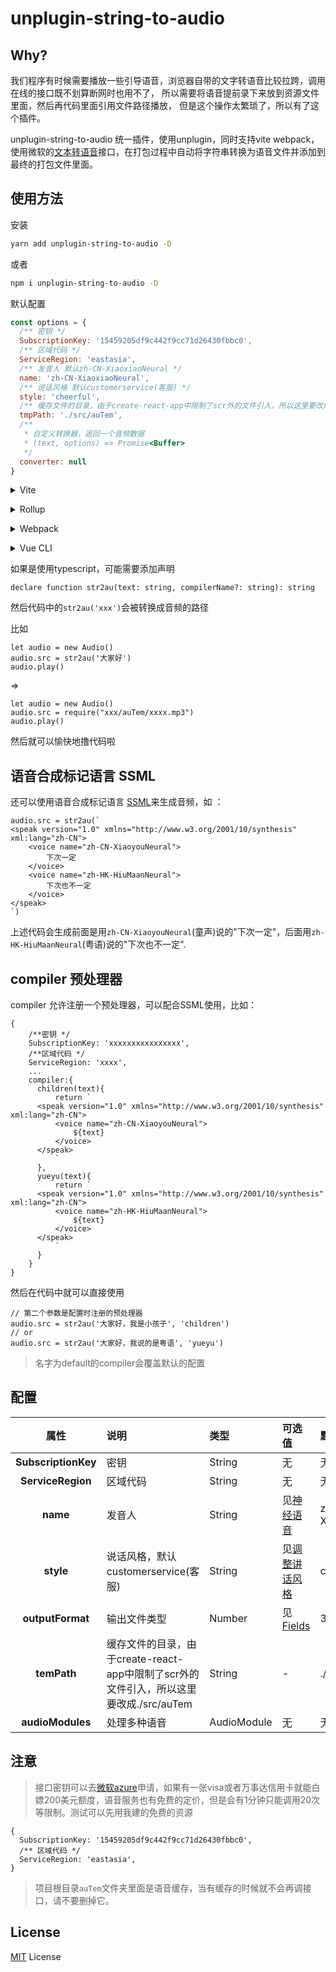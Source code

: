# unplugin-string-to-audio

## Why?

我们程序有时候需要播放一些引导语音，浏览器自带的文字转语音比较拉跨，调用在线的接口既不划算断网时也用不了，
所以需要将语音提前录下来放到资源文件里面，然后再代码里面引用文件路径播放，
但是这个操作太繁琐了，所以有了这个插件。

unplugin-string-to-audio 统一插件，使用unplugin，同时支持vite webpack，使用微软的[文本转语音](https://azure.microsoft.com/zh-cn/services/cognitive-services/text-to-speech/#features)接口，在打包过程中自动将字符串转换为语音文件并添加到最终的打包文件里面。

## 使用方法
安装
```bash
yarn add unplugin-string-to-audio -D
```
或者
```bash
npm i unplugin-string-to-audio -D
```

默认配置
```js
const options = {
  /** 密钥 */
  SubscriptionKey: '15459205df9c442f9cc71d26430fbbc0',
  /** 区域代码 */
  ServiceRegion: 'eastasia',
  /** 发音人 默认zh-CN-XiaoxiaoNeural */
  name: 'zh-CN-XiaoxiaoNeural',
  /** 说话风格 默认customerservice(客服) */
  style: 'cheerful',
  /** 缓存文件的目录，由于create-react-app中限制了scr外的文件引入，所以这里要改成./src/auTem */
  tmpPath: './src/auTem',
  /**
   * 自定义转换器，返回一个音频数据
   * (text, options) => Promise<Buffer>
   */
  converter: null
}
```

<details>
<summary>Vite</summary><br>

```ts
// vite.config.ts
import StringToAudio from 'unplugin-string-to-audio/vite'

export default defineConfig({
  plugins: [
    StringToAudio({ /* options */ }),
  ],
})
```

<br></details>

<details>
<summary>Rollup</summary><br>

```ts
// rollup.config.js
import StringToAudio from 'unplugin-string-to-audio/rollup'

export default {
  plugins: [
    StringToAudio({ /* options */ }),
  ],
}
```

<br></details>

<details>
<summary>Webpack</summary><br>

```ts
// webpack.config.js
const { default: StringToAudio } = require('unplugin-string-to-audio/webpack')

module.exports = {
  /* ... */
  plugins: [
    StringToAudio({ /* options */ })
  ]
}
```

<br></details>

<details>
<summary>Vue CLI</summary><br>

```ts
// vue.config.js
const { default: StringToAudio } = require('unplugin-string-to-audio/webpack')

module.exports = {
  configureWebpack: {
    plugins: [
      StringToAudio({ /* options */ }),
    ],
  },
}
```

<br></details>

如果是使用typescript，可能需要添加声明
```
declare function str2au(text: string, compilerName?: string): string
```

然后代码中的`str2au('xxx')`会被转换成音频的路径

比如
```
let audio = new Audio()
audio.src = str2au('大家好')
audio.play()
```
=>
```
let audio = new Audio()
audio.src = require("xxx/auTem/xxxx.mp3")
audio.play()
```

然后就可以愉快地撸代码啦

## 语音合成标记语言 SSML

还可以使用语音合成标记语言 [SSML](https://docs.microsoft.com/zh-cn/azure/cognitive-services/speech-service/speech-synthesis-markup?tabs=csharp)来生成音频，如
：
```
audio.src = str2au(`
<speak version="1.0" xmlns="http://www.w3.org/2001/10/synthesis" xml:lang="zh-CN">
    <voice name="zh-CN-XiaoyouNeural">
        下次一定
    </voice>
    <voice name="zh-HK-HiuMaanNeural">
        下次也不一定
    </voice>
</speak>
`)
```

上述代码会生成前面是用`zh-CN-XiaoyouNeural`(童声)说的"下次一定"，后面用`zh-HK-HiuMaanNeural`(粤语)说的"下次也不一定".

## compiler 预处理器

compiler 允许注册一个预处理器，可以配合SSML使用，比如：

```
{
    /**密钥 */
    SubscriptionKey: 'xxxxxxxxxxxxxxxx',
    /**区域代码 */
    ServiceRegion: 'xxxx',
    ...
    compiler:{
      children(text){
          return `
      <speak version="1.0" xmlns="http://www.w3.org/2001/10/synthesis" xml:lang="zh-CN">
          <voice name="zh-CN-XiaoyouNeural">
              ${text}
          </voice>
      </speak>
          `
      },
      yueyu(text){
          return `
      <speak version="1.0" xmlns="http://www.w3.org/2001/10/synthesis" xml:lang="zh-CN">
          <voice name="zh-HK-HiuMaanNeural">
              ${text}
          </voice>
      </speak>
          `
      }
    }
}
```

然后在代码中就可以直接使用

```
// 第二个参数是配置时注册的预处理器
audio.src = str2au('大家好，我是小孩子', 'children')
// or
audio.src = str2au('大家好，我说的是粤语', 'yueyu')
```

> 名字为default的compiler会覆盖默认的配置

## 配置

|属性|说明|类型|可选值|默认值|
|:-:|:--|:--|:--|:--|
|**SubscriptionKey**|密钥|String|无|无|
|**ServiceRegion**|区域代码|String|无|无|
|**name**|发音人|String|见[神经语音](https://docs.microsoft.com/zh-cn/azure/cognitive-services/speech-service/language-support#neural-voices)|zh-CN-XiaoxiaoNeural|
|**style**|说话风格，默认customerservice(客服)|String|见[调整讲话风格](https://docs.microsoft.com/zh-cn/azure/cognitive-services/speech-service/speech-synthesis-markup?tabs=csharp#adjust-speaking-styles)|customerservice|
|**outputFormat**|输出文件类型|Number|见[Fields](https://docs.microsoft.com/zh-cn/javascript/api/microsoft-cognitiveservices-speech-sdk/speechsynthesisoutputformat?view=azure-node-latest#fields)|3|
|**temPath**|缓存文件的目录，由于create-react-app中限制了scr外的文件引入，所以这里要改成./src/auTem|String|-|./src/auTem|
|**audioModules**|处理多种语音|AudioModule|无|无|

## 注意

> 接口密钥可以去[微软azure](https://portal.azure.com/)申请，如果有一张visa或者万事达信用卡就能白嫖200美元额度，语音服务也有免费的定价，但是会有1分钟只能调用20次等限制。测试可以先用我建的免费的资源

```
{
  SubscriptionKey: '15459205df9c442f9cc71d26430fbbc0',
  /** 区域代码 */
  ServiceRegion: 'eastasia',
}
```

> 项目根目录`auTem`文件夹里面是语音缓存，当有缓存的时候就不会再调接口，请不要删掉它。

## License

[MIT](./LICENSE) License

